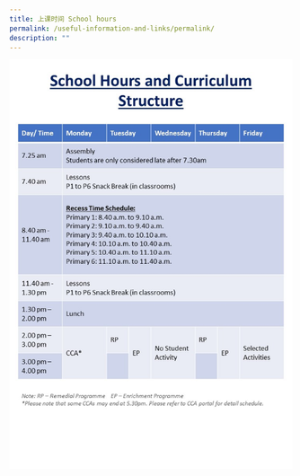 ```yaml
---
title: 上课时间 School hours
permalink: /useful-information-and-links/permalink/
description: ""
---
```

![](/images/School%20Hours.jpg)